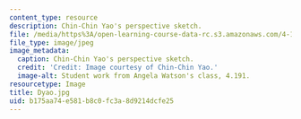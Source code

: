 ```yaml
---
content_type: resource
description: Chin-Chin Yao's perspective sketch.
file: /media/https%3A/open-learning-course-data-rc.s3.amazonaws.com/4-191-introduction-to-integrated-design-fall-2006/b175aa74e581b8c0fc3a8d9214dcfe25_Dyao.jpg
file_type: image/jpeg
image_metadata:
  caption: Chin-Chin Yao's perspective sketch.
  credit: 'Credit: Image courtesy of Chin-Chin Yao.'
  image-alt: Student work from Angela Watson's class, 4.191.
resourcetype: Image
title: Dyao.jpg
uid: b175aa74-e581-b8c0-fc3a-8d9214dcfe25
---
```

